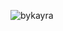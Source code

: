 

<p><img align="left" src="https://github-readme-stats.vercel.app/api/top-langs?username=bykayra&show_icons=true&locale=tr&layout=compact" alt="bykayra" /> </p>
